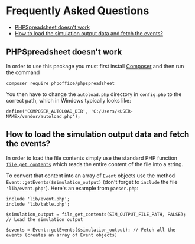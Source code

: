 # Frequently Asked Questions

- [PHPSpreadsheet doesn't work](#phpspreadsheet-doesnt-work)
- [How to load the simulation output data and fetch the events?](#how-to-load-the-simulation-output-data-and-fetch-the-events)

## PHPSpreadsheet doesn't work

In order to use this package you must first install [Composer](https://getcomposer.org/) and then run the command 

```composer require phpoffice/phpspreadsheet```

You then have to change the `autoload.php` directory in `config.php` to the correct path, which in Windows typically looks like:

```define('COMPOSER_AUTOLOAD_DIR', 'C:/Users/<USER-NAME>/vendor/autoload.php');```


## How to load the simulation output data and fetch the events?

In order to load the file contents simply use the standard PHP function [`file_get_contents`](https://www.php.net/manual/en/function.file-get-contents.php) which reads the entire content of the file into a string.

To convert that content into an array of `Event` objects use the method `Event::getEvents($simulation_output)` (don't forget to `include` the file `'lib/event.php'`). Here's an example from `parser.php`:

```
include 'lib/event.php';
include 'lib/table.php';

$simulation_output = file_get_contents(SIM_OUTPUT_FILE_PATH, FALSE); // Load the simulation output

$events = Event::getEvents($simulation_output); // Fetch all the events (creates an array of Event objects)
```
